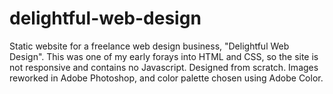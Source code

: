 # delightful-web-design

Static website for a freelance web design business, "Delightful Web Design".  This was one of my early forays into HTML and CSS, so the site is not responsive and contains no Javascript.  Designed from scratch.  Images reworked in Adobe Photoshop, and color palette chosen using Adobe Color.
